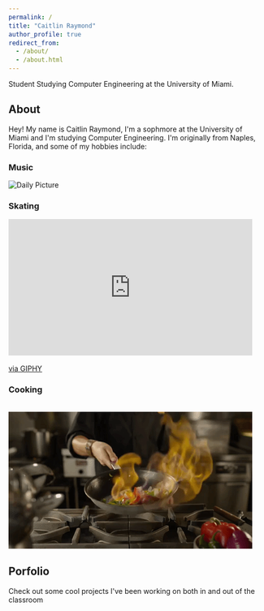 ```yaml
---
permalink: /
title: "Caitlin Raymond"
author_profile: true
redirect_from: 
  - /about/
  - /about.html
---
```



Student Studying Computer Engineering at the University of Miami.

## About

Hey! My name is Caitlin Raymond, I'm a sophmore at the University of Miami and I'm studying Computer Engineering. I'm originally from Naples, Florida, and some of my hobbies include:

### Music 



<!-- This is where the image will be displayed -->
<img id="dailyPicture" alt="Daily Picture" style="max-width: 100%; height: auto;">

<script>
    document.addEventListener('DOMContentLoaded', function() {
        // Array of image filenames
        const images = ['Calculator.png' , 'Desmos.png'];

        // Get today's date and calculate the day of the year
        const today = new Date();
        const start = new Date(today.getFullYear(), 0, 0);
        const diff = today - start;
        const oneDay = 1000 * 60 * 60 * 24;
        const dayOfYear = Math.floor(diff / oneDay);

        // Choose an image based on the day of the year, looping through the images array
        const imageIndex = dayOfYear % images.length;
        const imageSrc = '/images' + images[imageIndex];

        // Set the src attribute of the image element
        document.getElementById('dailyPicture').src = imageSrc;
    });
</script>



<script>
    document.addEventListener('DOMContentLoaded', function() {
        // Create a new paragraph element
        var p = document.createElement('p');
        
        // Set its text content
        p.textContent = 'JavaScript is working!';
        
        // Append the paragraph to the body
        document.body.appendChild(p);
    });
</script>




### Skating 

<iframe src="https://giphy.com/embed/3o7qDFoXt22QsZVey4" width="480" height="269" style="" frameBorder="0" class="giphy-embed" allowFullScreen></iframe><p><a href="https://giphy.com/gifs/kingoftheroad-viceland-king-of-the-road-3o7qDFoXt22QsZVey4">via GIPHY</a></p>

### Cooking

 <br/><img src='/images/Cooking.gif'>

## Porfolio

Check out some cool projects I've been working on both in and out of the classroom
